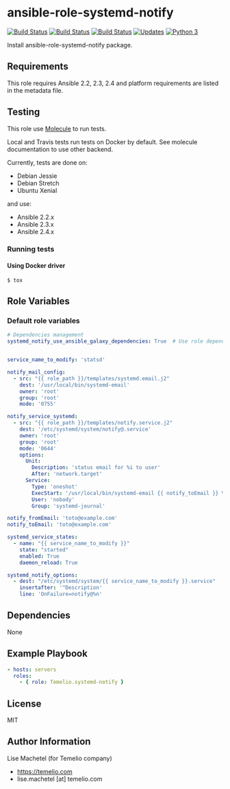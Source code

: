 # ansible-role-systemd-notify

[![Build Status](https://travis-ci.org/Temelio/ansible-role-systemd-notify.svg?branch=master)](https://travis-ci.org/Temelio/ansible-role-systemd-notify)
[![Build Status](https://img.shields.io/travis/Temelio/ansible-role-systemd-notify/master.svg?label=travis_master)](https://travis-ci.org/Temelio/ansible-role-systemd-notify)
[![Build Status](https://img.shields.io/travis/Temelio/ansible-role-systemd-notify/develop.svg?label=travis_develop)](https://travis-ci.org/Temelio/ansible-role-systemd-notify)
[![Updates](https://pyup.io/repos/github/Temelio/ansible-role-systemd-notify/shield.svg)](https://pyup.io/repos/github/Temelio/ansible-role-systemd-notify/)
[![Python 3](https://pyup.io/repos/github/Temelio/ansible-role-systemd-notify/python-3-shield.svg)](https://pyup.io/repos/github/Temelio/ansible-role-systemd-notify/)

Install ansible-role-systemd-notify package.

## Requirements

This role requires Ansible 2.2, 2.3, 2.4
and platform requirements are listed in the metadata file.

## Testing

This role use [Molecule](https://github.com/metacloud/molecule/) to run tests.

Local and Travis tests run tests on Docker by default.
See molecule documentation to use other backend.

Currently, tests are done on:
- Debian Jessie
- Debian Stretch
- Ubuntu Xenial

and use:
- Ansible 2.2.x
- Ansible 2.3.x
- Ansible 2.4.x

### Running tests

#### Using Docker driver

```
$ tox
```

## Role Variables

### Default role variables

``` yaml
# Dependencies management
systemd_notify_use_ansible_galaxy_dependencies: True  # Use role dependencies in meta


service_name_to_modify: 'statsd'

notify_mail_config:
  - src: "{{ role_path }}/templates/systemd.email.j2"
    dest: '/usr/local/bin/systemd-email'
    owner: 'root'
    group: 'root'
    mode: '0755'

notify_service_systemd:
  - src: "{{ role_path }}/templates/notify.service.j2"
    dest: '/etc/systemd/system/notify@.service'
    owner: 'root'
    group: 'root'
    mode: '0644'
    options:
      Unit:
        Description: 'status email for %i to user'
        After: 'network.target'
      Service:
        Type: 'oneshot'
        ExecStart: '/usr/local/bin/systemd-email {{ notify_toEmail }} %i'
        User: 'nobody'
        Group: 'systemd-journal'

notify_fromEmail: 'toto@example.com'
notify_toEmail: 'toto@example.com'

systemd_service_states:
  - name: "{{ service_name_to_modify }}"
    state: "started"
    enabled: True
    daemon_reload: True

systemd_notify_options:
  - dest: "/etc/systemd/system/{{ service_name_to_modify }}.service"
    insertafter: '^Description'
    line: 'OnFailure=notify@%n'
```

## Dependencies

None

## Example Playbook

``` yaml
- hosts: servers
  roles:
    - { role: Temelio.systemd-notify }
```

## License

MIT

## Author Information

Lise Machetel (for Temelio company)
- https://temelio.com
- lise.machetel [at] temelio.com
